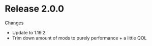# Release 2.0.0

Changes
* Update to 1.19.2
* Trim down amount of mods to purely performance + a little QOL
